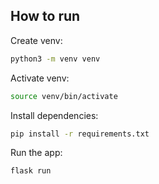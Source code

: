 ## How to run

Create venv:

```bash
python3 -m venv venv
```

Activate venv:

```bash
source venv/bin/activate
```

Install dependencies:

```bash
pip install -r requirements.txt
```

Run the app:

```bash
flask run
```